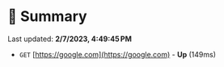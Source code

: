 # 📖 Summary
Last updated: **2/7/2023, 4:49:45 PM**

- `GET` [https://google.com](https://google.com) - **Up** (149ms)
